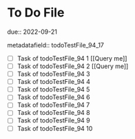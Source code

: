 # To Do File

due:: 2022-09-21

metadatafield:: todoTestFile_94_17

- [ ] Task of todoTestFile_94 1 [[Query me]]
- [ ] Task of todoTestFile_94 2 [[Query me]]
- [ ] Task of todoTestFile_94 3
- [ ] Task of todoTestFile_94 4
- [ ] Task of todoTestFile_94 5
- [ ] Task of todoTestFile_94 6
- [ ] Task of todoTestFile_94 7
- [ ] Task of todoTestFile_94 8
- [ ] Task of todoTestFile_94 9
- [ ] Task of todoTestFile_94 10